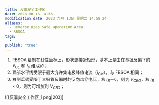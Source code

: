 ```yaml
---
title: 反偏安全工作区
date: 2023-06-13 14:58
modification date: 2023 六月 13日 星期二 14:58:24
aliases:
  - Reverse Bias Safe Operation Area
  - RBSOA
tags:
  - 
publish: "true"
---
```


1. RBSOA 绘制在线性坐标上，形状更接近矩形，基本上是由在基极反偏下的 $V_{CE}$ 和 $i_C$ 组成的；
2. 顶部水平线受限于最大允许集电极峰值电流（$i_{CM}$），与 FBSOA 相同；
3. 右侧垂线受限于三极管反偏时的反向击穿电压，若 $i_{B}＝0$，则为 $V_{CEO}$，若 $i_{B}\lt 0$，则为可增加到 $V_{CBO}$；

![[反偏安全工作区_1.png|200]]
